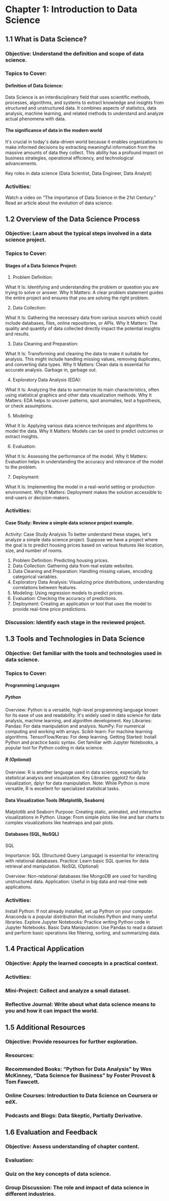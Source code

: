 
# Chapter 1: Introduction to Data Science
## 1.1 What is Data Science?

### Objective: Understand the definition and scope of data science.

### Topics to Cover:
#### Definition of Data Science: 
Data Science is an interdisciplinary field that uses scientific methods, processes, algorithms, and systems to extract knowledge and insights from structured and unstructured data. It combines aspects of statistics, data analysis, machine learning, and related methods to understand and analyze actual phenomena with data.


#### The significance of data in the modern world
It's crucial in today's data-driven world because it enables organizations to make informed decisions by extracting meaningful information from the massive amounts of data they collect. This ability has a profound impact on business strategies, operational efficiency, and technological advancements.

Key roles in data science (Data Scientist, Data Engineer, Data Analyst)

### Activities:

Watch a video on “The importance of Data Science in the 21st Century.”
Read an article about the evolution of data science.

## 1.2 Overview of the Data Science Process
### Objective: Learn about the typical steps involved in a data science project.
### Topics to Cover:

#### Stages of a Data Science Project:

1. Problem Definition:

What It Is: Identifying and understanding the problem or question you are trying to solve or answer.
Why It Matters: A clear problem statement guides the entire project and ensures that you are solving the right problem.

2. Data Collection:

What It Is: Gathering the necessary data from various sources which could include databases, files, online repositories, or APIs.
Why It Matters: The quality and quantity of data collected directly impact the potential insights and results.

3. Data Cleaning and Preparation:

What It Is: Transforming and cleaning the data to make it suitable for analysis. This might include handling missing values, removing duplicates, and converting data types.
Why It Matters: Clean data is essential for accurate analysis. Garbage in, garbage out.

4. Exploratory Data Analysis (EDA):

What It Is: Analyzing the data to summarize its main characteristics, often using statistical graphics and other data visualization methods.
Why It Matters: EDA helps to uncover patterns, spot anomalies, test a hypothesis, or check assumptions.

5. Modeling:

What It Is: Applying various data science techniques and algorithms to model the data.
Why It Matters: Models can be used to predict outcomes or extract insights.

6. Evaluation:

What It Is: Assessing the performance of the model.
Why It Matters: Evaluation helps in understanding the accuracy and relevance of the model to the problem.

7. Deployment:

What It Is: Implementing the model in a real-world setting or production environment.
Why It Matters: Deployment makes the solution accessible to end-users or decision-makers.

### Activities:
#### Case Study: Review a simple data science project example.
Activity: Case Study Analysis
To better understand these stages, let's analyze a simple data science project. Suppose we have a project where the goal is to predict housing prices based on various features like location, size, and number of rooms.

1. Problem Definition: Predicting housing prices.
1. Data Collection: Gathering data from real estate websites.
1. Data Cleaning and Preparation: Handling missing values, encoding categorical variables.
1. Exploratory Data Analysis: Visualizing price distributions, understanding correlations between features.
1. Modeling: Using regression models to predict prices.
1. Evaluation: Checking the accuracy of predictions.
1. Deployment: Creating an application or tool that uses the model to provide real-time price predictions.



### Discussion: Identify each stage in the reviewed project.

## 1.3 Tools and Technologies in Data Science
### Objective: Get familiar with the tools and technologies used in data science.
### Topics to Cover:

#### Programming Languages
##### Python

Overview: Python is a versatile, high-level programming language known for its ease of use and readability. It's widely used in data science for data analysis, machine learning, and algorithm development.
Key Libraries:
Pandas: For data manipulation and analysis.
NumPy: For numerical computing and working with arrays.
Scikit-learn: For machine learning algorithms.
TensorFlow/Keras: For deep learning.
Getting Started: Install Python and practice basic syntax. Get familiar with Jupyter Notebooks, a popular tool for Python coding in data science.
##### R (Optional)

Overview: R is another language used in data science, especially for statistical analysis and visualization.
Key Libraries: ggplot2 for data visualization, dplyr for data manipulation.
Note: While Python is more versatile, R is excellent for specialized statistical tasks.
#### Data Visualization Tools (Matplotlib, Seaborn)

Matplotlib and Seaborn
Purpose: Creating static, animated, and interactive visualizations in Python.
Usage: From simple plots like line and bar charts to complex visualizations like heatmaps and pair plots.

#### Databases (SQL, NoSQL)

SQL

Importance: SQL (Structured Query Language) is essential for interacting with relational databases.
Practice: Learn basic SQL queries for data retrieval and manipulation.
NoSQL (Optional)

Overview: Non-relational databases like MongoDB are used for handling unstructured data.
Application: Useful in big data and real-time web applications.

### Activities:

Install Python: If not already installed, set up Python on your computer. Anaconda is a popular distribution that includes Python and many useful libraries.
Explore Jupyter Notebooks: Practice writing Python code in Jupyter Notebooks.
Basic Data Manipulation: Use Pandas to read a dataset and perform basic operations like filtering, sorting, and summarizing data.


## 1.4 Practical Application
### Objective: Apply the learned concepts in a practical context.
### Activities:



### Mini-Project: Collect and analyze a small dataset.
### Reflective Journal: Write about what data science means to you and how it can impact the world.

## 1.5 Additional Resources
### Objective: Provide resources for further exploration.
### Resources:

### Recommended Books: “Python for Data Analysis” by Wes McKinney, “Data Science for Business” by Foster Provost & Tom Fawcett.
### Online Courses: Introduction to Data Science on Coursera or edX.
### Podcasts and Blogs: Data Skeptic, Partially Derivative.

## 1.6 Evaluation and Feedback
### Objective: Assess understanding of chapter content.
### Evaluation:
### Quiz on the key concepts of data science.
### Group Discussion: The role and impact of data science in different industries.
